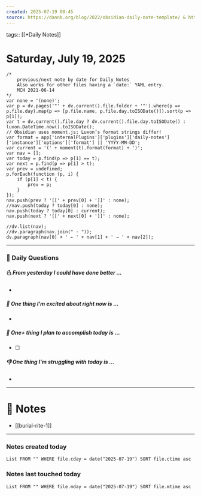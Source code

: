 ```yaml
---
created: 2025-07-19 08:45
source: https://dannb.org/blog/2022/obsidian-daily-note-template/ & https://forum.obsidian.md/t/dataviewjs-snippet-showcase/17847/21?u=gibson
---
```

tags:: [[+Daily Notes]]

# Saturday, July 19, 2025

```dataviewjs
/*
    previous/next note by date for Daily Notes
    Also works for other files having a `date:` YAML entry.
    MCH 2021-06-14
*/
var none = '(none)';
var p = dv.pages('"' + dv.current().file.folder + '"').where(p => p.file.day).map(p => [p.file.name, p.file.day.toISODate()]).sort(p => p[1]);
var t = dv.current().file.day ? dv.current().file.day.toISODate() : luxon.DateTime.now().toISODate();
// Obsidian uses moment.js; Luxon’s format strings differ!
var format = app['internalPlugins']['plugins']['daily-notes']['instance']['options']['format'] || 'YYYY-MM-DD';
var current = '(' + moment(t).format(format) + ')';
var nav = [];
var today = p.find(p => p[1] == t);
var next = p.find(p => p[1] > t);
var prev = undefined;
p.forEach(function (p, i) {
    if (p[1] < t) {
        prev = p;
    }
});
nav.push(prev ? '[[' + prev[0] + ']]' : none);
//nav.push(today ? today[0] : none);
nav.push(today ? today[0] : current);
nav.push(next ? '[[' + next[0] + ']]' : none);

//dv.list(nav);
//dv.paragraph(nav.join(" · "));
dv.paragraph(nav[0] + ' ← ' + nav[1] + ' → ' + nav[2]);
```
---
### 📅 Daily Questions
##### 🌜 From yesterday I could have done better … 
- 

##### 🙌 One thing I'm excited about right now is …
- 

##### 🚀 One+ thing I plan to accomplish today is …
- [ ] 

##### 👎 One thing I'm struggling with today is …
- 

---
# 📝 Notes
- [[burial-rite-1]]

---
### Notes created today
```dataview
List FROM "" WHERE file.cday = date("2025-07-19") SORT file.ctime asc
```

### Notes last touched today
```dataview
List FROM "" WHERE file.mday = date("2025-07-19") SORT file.mtime asc
```
